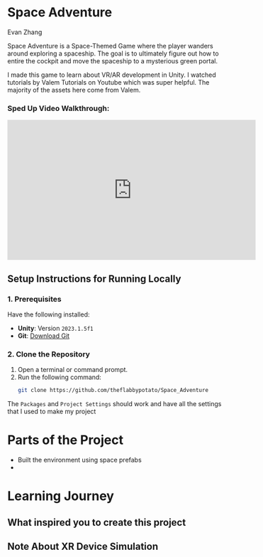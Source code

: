 # **Space Adventure**

Evan Zhang

Space Adventure is a Space-Themed Game where the player wanders around exploring a spaceship. The goal is to ultimately figure out how to entire the cockpit and move the spaceship to a mysterious green portal.

I made this game to learn about VR/AR development in Unity.  I watched tutorials by Valem Tutorials on Youtube which was super helpful.  The majority of the assets here come from Valem.

### **Sped Up Video Walkthrough:**

<iframe width="560" height="315" src="https://www.youtube.com/watch?v=CxUsBicEldU&ab_channel=EvanZhang" frameborder="0" allowfullscreen></iframe>

## Setup Instructions for Running Locally

### 1. Prerequisites
Have the following installed:
- **Unity**: Version `2023.1.5f1`
- **Git**: [Download Git](https://git-scm.com/downloads)

### 2. Clone the Repository
1. Open a terminal or command prompt.
2. Run the following command:
   ```bash
   git clone https://github.com/theflabbypotato/Space_Adventure

The `Packages` and `Project Settings` should work and have all the settings that I used to make my project

# **Parts of the Project**

- Built the environment using space prefabs
- 

# **Learning Journey**

## **What inspired you to create this project**

## **Note About XR Device Simulation**
